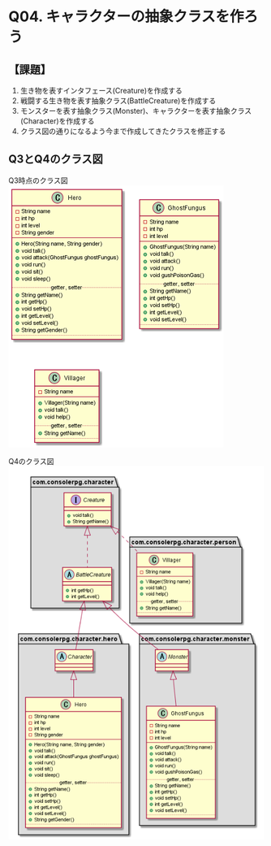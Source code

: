 # Q04. キャラクターの抽象クラスを作ろう
## 【課題】
1. 生き物を表すインタフェース(Creature)を作成する
2. 戦闘する生き物を表す抽象クラス(BattleCreature)を作成する
3. モンスターを表す抽象クラス(Monster)、キャラクターを表す抽象クラス(Character)を作成する
4. クラス図の通りになるよう今まで作成してきたクラスを修正する

## Q3とQ4のクラス図
Q3時点のクラス図  
![Q3のクラス図](./img/Q4/01_classes.png)

Q4のクラス図  
![Q3のクラス図](./img/Q4/02_classes.png)